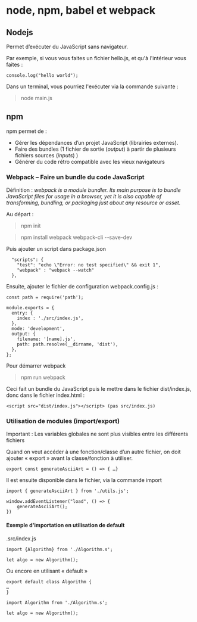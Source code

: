 # node, npm, babel et webpack

## Nodejs
Permet d’exécuter du JavaScript sans navigateur. 

Par exemple, si vous vous faites un fichier hello.js, et qu'à l'intérieur vous faites : 
````
console.log("hello world");
````

Dans un terminal, vous pourriez l'exécuter via la commande suivante :

> node main.js

## npm
npm permet de :
-	Gérer les dépendances d’un projet JavaScript (librairies externes).
-	Faire des bundles (1 fichier de sortie (*output*) à partir de plusieurs fichiers sources (*inputs*) )
-	Générer du code rétro compatible avec les vieux navigateurs


### Webpack – Faire un bundle du code JavaScript

Définition : *webpack is a module bundler. Its main purpose is to bundle JavaScript files for usage in a browser, yet it is also capable of transforming, bundling, or packaging just about any resource or asset.*

Au départ : 
> npm init

> npm install webpack webpack-cli --save-dev


Puis ajouter un script dans package.json
````
  "scripts": {
    "test": "echo \"Error: no test specified\" && exit 1",
    "webpack" : "webpack --watch"
  },
````

Ensuite, ajouter le fichier de configuration webpack.config.js :
```` 
const path = require('path');

module.exports = {
  entry: {
    index : './src/index.js',
  },
  mode: 'development',
  output: {
    filename: '[name].js',
    path: path.resolve(__dirname, 'dist'),
  },
};
```` 

Pour démarrer webpack

> npm run webpack

Ceci fait un bundle du JavaScript puis le mettre dans le fichier dist/index.js, donc dans le fichier index.html : 

````
<script src="dist/index.js"></script> (pas src/index.js)
````

### Utilisation de modules (import/export)

Important : Les variables globales ne sont plus visibles entre les différents fichiers

Quand on veut accéder à une fonction/classe d’un autre fichier, on doit ajouter « export » avant la classe/fonction à utiliser.

````
export const generateAsciiArt = () => { …}
````

Il est ensuite disponible dans le fichier, via la commande import

````
import { generateAsciiArt } from './utils.js';

window.addEventListener("load", () => {
    generateAsciiArt();
})
````


#### Exemple d'importation en utilisation de default

.src/index.js
````
import {Algorithm} from './Algorithm.s';

let algo = new Algorithm();
````

Ou encore en utilisant « default »

````
export default class Algorithm {
…
}
````

````
import Algorithm from './Algorithm.s';

let algo = new Algorithm();
````


